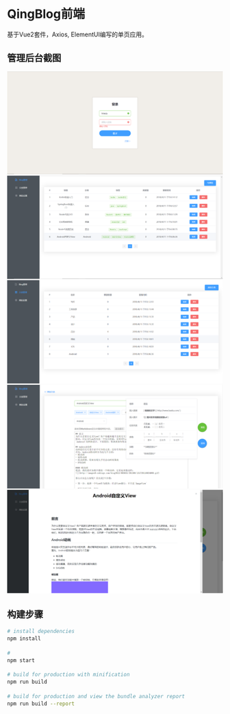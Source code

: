# QingBlog前端

基于Vue2套件，Axios, ElementUI编写的单页应用。


## 管理后台截图
![](screenshot/login.jpg)
![](screenshot/blog.jpg)
![](screenshot/cate.jpg)
![](screenshot/edit.jpg)
![](screenshot/preview.png)


## 构建步骤

``` bash
# install dependencies
npm install

#
npm start

# build for production with minification
npm run build

# build for production and view the bundle analyzer report
npm run build --report
```

